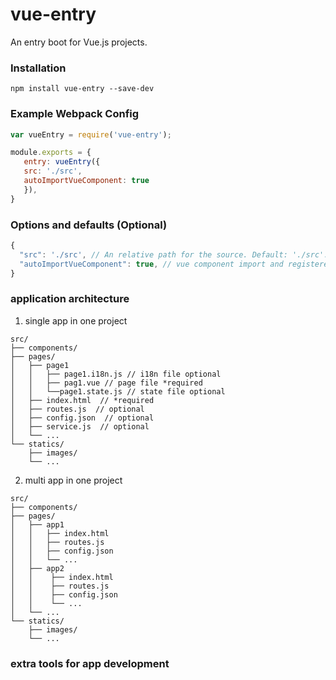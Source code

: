 # vue-entry
An entry boot for Vue.js projects.

### Installation
```
npm install vue-entry --save-dev
```

### Example Webpack Config
``` javascript
var vueEntry = require('vue-entry');

module.exports = {
   entry: vueEntry({
   src: './src',
   autoImportVueComponent: true
   }),
}
```

### Options and defaults (Optional)
```javascript
{
  "src": './src', // An relative path for the source. Default: './src'. normally  include pages and components folders in it.
  "autoImportVueComponent": true, // vue component import and registered to Vue globally.
}
```

### application architecture
1. single app in one project
```
src/
├── components/
├── pages/
│   ├── page1
│   │   ├── page1.i18n.js // i18n file optional 
│   │   ├── pag1.vue // page file *required
│   │   └──page1.state.js // state file optional 
│   ├── index.html  // *required
│   ├── routes.js  // optional
│   ├── config.json  // optional 
│   ├── service.js  // optional 
│   └── ...
└── statics/
    ├── images/
    └── ...
```
2. multi app in one project
```
src/
├── components/
├── pages/
│   ├── app1
│   │   ├── index.html
│   │   ├── routes.js
│   │   ├── config.json
│   │   └── ...
│   ├── app2
│   │    ├── index.html
│   │    ├── routes.js
│   │    ├── config.json
│   │    └── ...
│   └── ...
└── statics/
    ├── images/
    └── ...
```

### extra tools for app development
